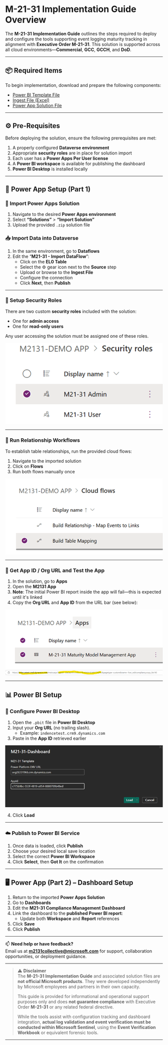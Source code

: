 # M-21-31 Implementation Guide Overview

The **M-21-31 Implementation Guide** outlines the steps required to deploy and configure the tools supporting event logging maturity tracking in alignment with **Executive Order M-21-31**. This solution is supported across all cloud environments—**Commercial**, **GCC**, **GCCH**, and **DoD**.

---

## 📦 Required Items

To begin implementation, download and prepare the following components:

- [Power BI Template File](PowerPlatform/PowerBI/M21-31-Dashboard.pbit)  
- [Ingest File (Excel)](PowerPlatform/Data/M2131v0.1.0-BETA.xlsx)  
- [Power App Solution File](PowerPlatform/PowerApps/M2131DEMOAPP_1_0_0_26.zip)  

---

## ⚙️ Pre-Requisites

Before deploying the solution, ensure the following prerequisites are met:

1. A properly configured **Dataverse environment**  
2. Appropriate **security roles** are in place for solution import  
3. Each user has a **Power Apps Per User license**  
4. A **Power BI workspace** is available for publishing the dashboard  
5. **Power BI Desktop** is installed locally  

---

## 🧩 Power App Setup (Part 1)

### 🔄 Import Power Apps Solution

1. Navigate to the desired **Power Apps environment**  
2. Select **“Solutions”** > **“Import Solution”**  
3. Upload the provided `.zip` solution file  

### 📥 Import Data into Dataverse

1. In the same environment, go to **Dataflows**  
2. Edit the “**M21-31 - Import DataFlow**”:  
   - Click on the **EL0 Table**  
   - Select the ⚙️ gear icon next to the **Source** step  
   - Upload or browse to the **Ingest File**  
   - Configure the connection  
   - Click **Next**, then **Publish**  

---

### 🔐 Setup Security Roles

There are two custom **security roles** included with the solution:

- One for **admin access**  
- One for **read-only users**

Any user accessing the solution must be assigned one of these roles.

![Image of Security Roles](Images/PowerAppsSecurityRole.png)

---

### 🔄 Run Relationship Workflows

To establish table relationships, run the provided cloud flows:

1. Navigate to the imported solution  
2. Click on **Flows**  
3. Run both flows manually once  

![Image of Cloud Flow Names](Images/PowerAppCloudFLows.png)

---

### 🧪 Get App ID / Org URL and Test the App

1. In the solution, go to **Apps**  
2. Open the **M2131 App**  
3. **Note**: The initial Power BI report inside the app will fail—this is expected until it's linked  
4. Copy the **Org URL** and **App ID** from the URL bar (see below):

![Image of Power App inside the solution](Images/PowerAppAppView.png)  
![Image of a Power App URL](Images/PowerAppUrlExample.png)

---

## 📊 Power BI Setup

### 🧷 Configure Power BI Desktop

1. Open the `.pbit` file in **Power BI Desktop**  
2. Input your **Org URL** (no trailing slash).  
   - Example: `indencetest.crm9.dynamics.com`  
3. Paste in the **App ID** retrieved earlier  

![Image of PowerBI Template with Params filled out](Images/PowerBITemplateSetup.png)

4. Click **Load**  

---

### ☁️ Publish to Power BI Service

1. Once data is loaded, click **Publish**  
2. Choose your desired local save location  
3. Select the correct **Power BI Workspace**  
4. Click **Select**, then **Got It** on the confirmation  

---

## 🖥️ Power App (Part 2) – Dashboard Setup

1. Return to the imported **Power Apps Solution**  
2. Go to **Dashboards**  
3. Edit the **M21-31 Compliance Management Dashboard**  
4. Link the dashboard to the **published Power BI report**:  
   - Update both **Workspace** and **Report** references  
5. Click **Save**  
6. Click **Publish**  

---

📫 **Need help or have feedback?**  
Email us at **m2131collective@microsoft.com** for support, collaboration opportunities, or deployment guidance.

---

> ⚠️ **Disclaimer**  
> The **M-21-31 Implementation Guide** and associated solution files are **not official Microsoft products**. They were developed independently by Microsoft employees and partners in their own capacity.  
>  
> This guide is provided for informational and operational support purposes only and does **not guarantee compliance** with Executive Order **M-21-31** or any related federal directive.  
>  
> While the tools assist with configuration tracking and dashboard integration, **actual log validation and event verification must be conducted within Microsoft Sentinel**, using the **Event Verification Workbook** or equivalent forensic tools.

---

